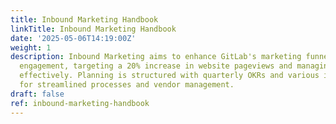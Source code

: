 ```yaml
---
title: Inbound Marketing Handbook
linkTitle: Inbound Marketing Handbook
date: '2025-05-06T14:19:00Z'
weight: 1
description: Inbound Marketing aims to enhance GitLab's marketing funnel through organic
  engagement, targeting a 20% increase in website pageviews and managing inbound inquiries
  effectively. Planning is structured with quarterly OKRs and various issue templates
  for streamlined processes and vendor management.
draft: false
ref: inbound-marketing-handbook
---
```


